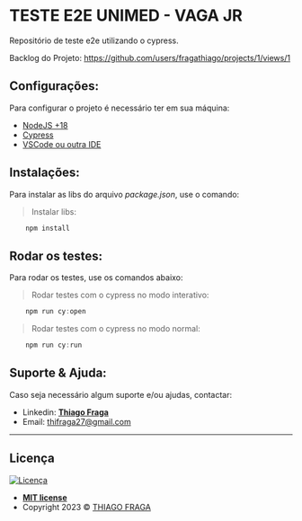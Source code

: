 # TESTE E2E UNIMED - VAGA JR

Repositório de teste e2e utilizando o cypress.

Backlog do Projeto: https://github.com/users/fragathiago/projects/1/views/1

## Configurações:

Para configurar o projeto é necessário ter em sua máquina:

- [NodeJS +18](https://nodejs.org/pt-br/download/package-manager/)
- [Cypress](https://cypress.io/)
- [VSCode ou outra IDE](https://code.visualstudio.com/download)

## Instalações:

Para instalar as libs do arquivo *package.json*, use o comando:

> Instalar libs:
 
```js
    npm install
```

## Rodar os testes:

Para rodar os testes, use os comandos abaixo:

> Rodar testes com o cypress no modo interativo:
 
```js
    npm run cy:open
```

> Rodar testes com o cypress no modo normal:
 
```js
    npm run cy:run
```

## Suporte & Ajuda:

Caso seja necessário algum suporte e/ou ajudas, contactar:

- Linkedin: <a href="https://www.linkedin.com/in/thiago-fraga-79412a92/" target="_blank">**Thiago Fraga**</a>
- Email: thifraga27@gmail.com

-----------------------

## Licença

[![Licença](https://img.shields.io/:license-mit-blue.svg?style=flat-square)](http://badges.mit-license.org)

- **[MIT license](http://opensource.org/licenses/mit-license.php)**
- Copyright 2023 © <a href="https://github.com/thiago-fraga-79412a92" target="_blank">THIAGO FRAGA</a>